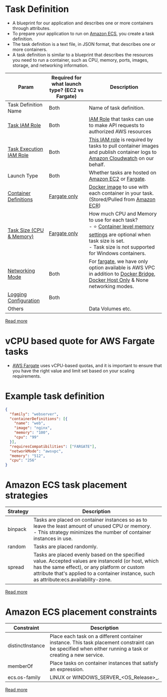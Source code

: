 # Task Definition
- A blueprint for our application and describes one or more containers through attributes.
- To prepare your application to run on [Amazon ECS](Readme.md), you create a task definition.
- The task definition is a text file, in JSON format, that describes one or more containers.
- A task definition is similar to a blueprint that describes the resources you need to run a container, such as CPU, memory, ports, images, storage, and networking information.

| Param                                                                                                               | Required for what launch type? (EC2 vs Fargate)       | Description                                                                                                                                                                                                                                                                                        |
|---------------------------------------------------------------------------------------------------------------------|-------------------------------------------------------|----------------------------------------------------------------------------------------------------------------------------------------------------------------------------------------------------------------------------------------------------------------------------------------------------|
| Task Definition Name                                                                                                | Both                                                  | Name of task definition.                                                                                                                                                                                                                                                                           |
| [Task IAM Role](https://docs.aws.amazon.com/AmazonECS/latest/developerguide/task-iam-roles.html)                    | Both                                                  | [IAM Role](../../7_IdentityManagement/AWSIAM/Readme.md) that tasks can use to make API requests to authorized AWS resources                                                                                                                                                                         |
| [Task Execution IAM Role](https://docs.aws.amazon.com/AmazonECS/latest/developerguide/task_execution_IAM_role.html) | Both                                                  | [This IAM role](../../7_IdentityManagement/AWSIAM/Readme.md) is required by tasks to pull container images and publish container logs to [Amazon Cloudwatch](../../8_ObservabilityLogs/AmazonCloudWatch/Readme.md) on our behalf.                                                           |
| Launch Type                                                                                                         | Both                                                  | Whether tasks are hosted on [Amazon EC2](../../2_Compute/AmazonEC2/Readme.md) or [Fargate](../../2_Compute/AWSFargate.md).                                                                                                                                                         |
| [Container Definitions](ContainerDefination.md)                                                                     | [Fargate only](../../2_Compute/AWSFargate.md) | [Docker image](../../../HLD-System-Designs/9_Container&Orchestration/Docker/Readme.md) to use with each container in your task. (Stored/Pulled from [Amazon ECR](../AmazonECR.md))                                                                                                                             |
| [Task Size (CPU & Memory)](https://docs.aws.amazon.com/AmazonECS/latest/bestpracticesguide/capacity-tasksize.html)  | [Fargate only](../../2_Compute/AWSFargate.md) | How much CPU and Memory to use for each task? <br/>- :star: [Container level memory settings](ContainerDefination.md) are optional when task size is set.<br/>- Task size is not supported for Windows containers.                                                                                 |
| [Networking Mode](https://docs.aws.amazon.com/AmazonECS/latest/developerguide/task-networking.html)                 | Both                                                  | For [fargate](../../2_Compute/AWSFargate.md), we have only option available is AWS VPC in addition to [Docker Bridge](../../../HLD-System-Designs/9_Container&Orchestration/Docker/Readme.md), [Docker Host Only](../../../HLD-System-Designs/9_Container&Orchestration/Docker/Readme.md) & None networking modes. |
| [Logging Configuration](https://docs.aws.amazon.com/AmazonECS/latest/APIReference/API_LogConfiguration.html)        | Both                                                  |                                                                                                                                                                                                                                                                                                    |
| Others                                                                                                              |                                                       | Data Volumes etc.                                                                                                                                                                                                                                                                                  |

[Read more](https://docs.aws.amazon.com/AmazonECS/latest/developerguide/task_definitions.html)

# vCPU based quote for AWS Fargate tasks
- [AWS Fargate](../../2_Compute/AWSFargate.md) uses vCPU-based quotas, and it is important to ensure that you have the right value and limit set based on your scaling requirements.

# Example task definition

````json
{
  "family": "webserver",
  "containerDefinitions": [{
    "name": "web",
    "image": "nginx",
    "memory": "100",
    "cpu": "99"
  }],
  "requiresCompatibilities": ["FARGATE"],
  "networkMode": "awsvpc",
  "memory": "512",
  "cpu": "256"
}
````

# Amazon ECS task placement strategies

| Strategy   | Description                                                                                                                                                                                                                                     |
|------------|-------------------------------------------------------------------------------------------------------------------------------------------------------------------------------------------------------------------------------------------------|
| binpack    | Tasks are placed on container instances so as to leave the least amount of unused CPU or memory. <br/>- This strategy minimizes the number of container instances in use.                                                                       |
| random     | Tasks are placed randomly.                                                                                                                                                                                                                      |
| spread     | Tasks are placed evenly based on the specified value. Accepted values are instanceId (or host, which has the same effect), or any platform or custom attribute that's applied to a container instance, such as attribute:ecs.availability-zone. |

[Read more](https://docs.aws.amazon.com/AmazonECS/latest/developerguide/task-placement-strategies.html)

# Amazon ECS placement constraints

| Constraint         | Description                                                                                                                                              |
|--------------------|----------------------------------------------------------------------------------------------------------------------------------------------------------|
| distinctInstance   | Place each task on a different container instance. This task placement constraint can be specified when either running a task or creating a new service. |
| memberOf           | Place tasks on container instances that satisfy an expression.                                                                                           |
| ecs.os-family      | LINUX or WINDOWS_SERVER_<OS_Release>_<FULL or CORE>.                                                                                                     |

[Read more](https://docs.aws.amazon.com/AmazonECS/latest/developerguide/task-placement-constraints.html)
